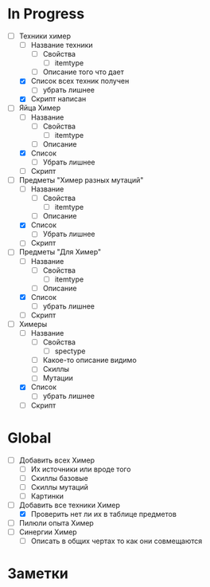 
# In Progress
- [ ] Техники химер
	- [ ] Название техники
		- [ ] Свойства
			- [ ] itemtype
		- [ ] Описание того что дает
	- [x] Список всех техник получен
		- [ ] убрать лишнее
	- [x] Скрипт написан

- [ ] Яйца Химер
	- [ ] Название
		- [ ] Свойства
			- [ ] itemtype
		- [ ] Описание
	- [x] Список
		- [ ] Убрать лишнее
	- [ ] Скрипт
- [ ] Предметы "Химер разных мутаций"
	- [ ] Название
		- [ ] Свойства
			- [ ] itemtype
		- [ ] Описание
	- [x] Список
		- [ ] Убрать лишнее
	- [ ] Скрипт
- [ ] Предметы "Для Химер"
	- [ ] Название
		- [ ] Свойства
			- [ ] itemtype
		- [ ] Описание
	- [x] Список
		- [ ] убрать лишнее
	- [ ] Скрипт
- [ ] Химеры
	- [ ] Название
		- [ ] Свойства
			- [ ] spectype
		- [ ] Какое-то описание видимо
		- [ ] Скиллы
		- [ ] Мутации
	- [x] Список
		- [ ] убрать лишнее
	- [ ] Скрипт

# Global
- [ ] Добавить всех Химер
	- [ ] Их источники или вроде того
	- [ ] Скиллы базовые
	- [ ] Скиллы мутаций
	- [ ] Картинки
- [ ] Добавить все техники Химер
	- [x] Проверить нет ли их в таблице предметов
- [ ] Пилюли опыта Химер
- [ ] Синергии Химер
	- [ ] Описать в общих чертах то как они совмещаются

# Заметки








